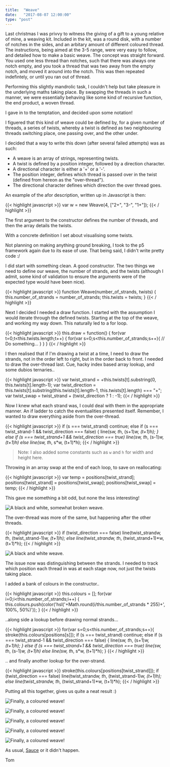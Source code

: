 ```yaml
---
title:  "Weave"
date:   "2017-08-07 12:00:00"
type: "post"
---
```


Last christmas I was privvy to witness the giving of a gift to a young relative of mine, a weaving kit. Included in the kit, was a round disk, with a number of notches in the sides, and an arbitary amount of different coloured thread. The instructions, being aimed at the 3-5 range, were very easy to follow, and detailed how to make a basic weave. The concept was straight forward. You used one less thread than notches, such that there was always one notch empty, and you took a thread that was two away from the empty notch, and moved it around into the notch. This was then repeated indefintely, or until you ran out of thread.

Performing this slightly mandrolic task, I couldn't help but take pleasure in the underlying maths taking place. By swapping the threads in such a manner, we were essentially behaving like some kind of recursive function, the end product, a woven thread.

I gave in to the temptation, and decided upon some notation!

I figuered that this kind of weave could be defined by, for a given number of threads, a series of twists, whereby a twist is defined as two neighbouring threads switching place, one passing over, and the other under.

I decided that a way to write this down (after several failed attempts) was as such:

- A weave is an array of strings, representing twists.
- A twist is defined by a position integer, followed by a direction character.
- A directional character is either a '+' or a '-'.
- The position integer, defines which thread is passed over in the twist (defined from hereon as the "over-thread").
- The directional character defines which direction the over thread goes.

An example of the afor description, written up in Javascript is then:

{{< highlight javascript >}}
var w = new Weave(4, ["2+", "3-", "1+"]);
{{< / highlight >}}

The first argument to the constructor defines the number of threads, and then the array details the twists.

With a concrete definition I set about visualising some twists.

Not planning on making anything ground breaking, I took to the p5 framework again due to its ease of use. That being said, I didn't write pretty code :/

I did start with something clean. A good constructor. The two things we need to define our weave, the number of strands, and the twists (although I admit, some kind of validation to ensure the arguments were of the expected type would have been nice).

{{< highlight javascript >}}
function Weave(number_of_strands, twists) {
    this.number_of_strands = number_of_strands;
    this.twists = twists;
}
{{< / highlight >}}

Next I decided I needed a draw function. I started with the assumption I would iterate through the defined twists. Starting at the top of the weave, and working my way down. This naturally led to a for loop.

{{< highlight javascript >}}
this.draw = function() {
    for(var t=0;t<this.twists.length;t++) {
        for(var s=0;s<this.number_of_strands;s++){
            // Do something...
        }
    }
}
{{< / highlight >}}

I then realised that if I'm drawing a twist at a time, I need to draw the strands, not in the order left to right, but in the order back to front. I needed to draw the over-thread last. Cue, hacky index based array lookup, and some dubios ternaries..

{{< highlight javascript >}}
var twist_strand = +this.twists[t].substring(0, this.twists[t].length-1);
var twist_direction = this.twists[t].substring(this.twists[t].length-1, this.twists[t].length) === "+";
var twist_swap = twist_strand + (twist_direction ? 1 : -1);
{{< / highlight >}}

Now I knew what each strand was, I could deal with them in the appropriate manner. An if ladder to catch the eventualities presented itself. Remember, I wanted to draw everything aside from the over-thread.

{{< highlight javascript >}}
if (s === twist_strand) continue;
else if (s === twist_strand-1 && twist_direction === false) {
    line(s*w, t*h, (s+1)*w, (t+1)*h);
}
else if (s === twist_strand+1 && twist_direction === true) line(s*w, t*h, (s-1)*w, (t+1)*h)
else line(s*w, t*h, s*w, (t+1)*h);
{{< / highlight >}}

> Note: I also added some constants such as `w` and `h` for width and height here.

Throwing in an array swap at the end of each loop, to save on reallocating:

{{< highlight javascript >}}
var temp = positions[twist_strand];
positions[twist_strand] = positions[twist_swap];
positions[twist_swap] = temp;
{{< / highlight >}}

This gave me something a bit odd, but none the less interesting!

![A black and white, somewhat broken weave.](/img/weaving/blackandwhite1.png)

The over-thread was more of the same, but happening after the other threads. 

{{< highlight javascript >}}
if (twist_direction === false) line(twist_strand*w, t*h, (twist_strand-1)*w, (t+1)*h);
else line(twist_strand*w, t*h, (twist_strand+1)*w, (t+1)*h);
{{< / highlight >}}

![A black and white weave.](/img/weaving/blackandwhite2.png)

The issue now was distinguishing between the strands. I needed to track which position each thread in was at each stage now, not just the twists taking place.

I added a bank of colours in the constructor..

{{< highlight javascript >}}
    this.colours = [];
    for(var i=0;i<this.number_of_strands;i++) {
        this.colours.push(color('hsl('+Math.round(i/this.number_of_strands * 255)+', 100%, 50%)'));
    }
{{< / highlight >}}

..along side a lookup before drawing normal strands...

{{< highlight javascript >}}
for(var s=0;s<this.number_of_strands;s++){
    stroke(this.colours[positions[s]]);
    if (s === twist_strand) continue;
    else if (s === twist_strand-1 && twist_direction === false) {
        line(s*w, t*h, (s+1)*w, (t+1)*h);
    }
    else if (s === twist_strand+1 && twist_direction === true) line(s*w, t*h, (s-1)*w, (t+1)*h)
    else line(s*w, t*h, s*w, (t+1)*h);
}
{{< / highlight >}}

.. and finally another lookup for the over-strand.

{{< highlight javascript >}}
stroke(this.colours[positions[twist_strand]]);
if (twist_direction === false) line(twist_strand*w, t*h, (twist_strand-1)*w, (t+1)*h);
else line(twist_strand*w, t*h, (twist_strand+1)*w, (t+1)*h);
{{< / highlight >}}

Putting all this together, gives us quite a neat result :)

![Finally, a coloured weave!](/img/weaving/colour1.png)

![Finally, a coloured weave!](/img/weaving/colour2.png)

![Finally, a coloured weave!](/img/weaving/colour3.png)

![Finally, a coloured weave!](/img/weaving/colour4.png)

![Finally, a coloured weave!](/img/weaving/colour5.png)

As usual, [Sauce](https://github.com/ThomasJackDalby/experimental/tree/master/weaving) or it didn't happen.

Tom
